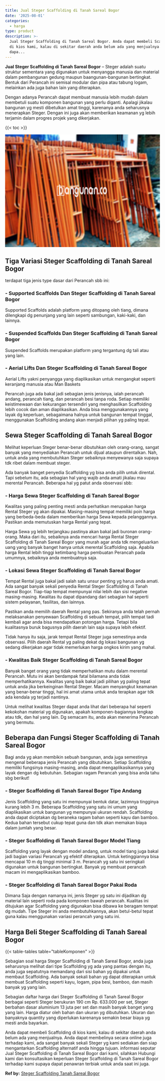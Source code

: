 ```yaml
---
title: Jual Steger Scaffolding di Tanah Sareal Bogor
date: '2025-08-01'
categories:
  - harga
type: product
description: >-
  Jual Steger Scaffolding di Tanah Sareal Bogor. Anda dapat membeli Scaffolding
  di kios kami, kalau di sekitar daerah anda belum ada yang menjualnya. Anda
  dapa...
---
```


**Jual Steger Scaffolding di Tanah Sareal Bogor** – Steger adalah suatu struktur sementara yang digunakan untuk menyangga manusia dan material dalam pembangunan gedung maupun baangunan-bangunan bertingkat. Bentuk dari Perancah ini semisal modular dan pipa atau tabung logam, melainkan ada juga bahan lain yang diterapkan.

Dengan adanya Perancah dapat membuat manusia lebih mudah dalam membetuli suatu komponen bangunan yang perlu diganti. Apalagi jikalau bangunan yg mesti dibetulkan amat tinggi, karenanya anda seharusnya menerapkan Steger. Dengan ini juga akan memberikan keamanan yg lebih terjamin dalam progres projek yang dikerjakan.

{{< toc >}}

![Jual Steger Scaffolding di Tanah Sareal Bogor](/images/sewa-scaffolding-steger-06.png)

## Tiga Variasi Steger Scaffolding di Tanah Sareal Bogor

terdapat tiga jenis type dasar dari Perancah sbb ini:

### \- Supported Scaffolds Dan Steger Scaffolding di Tanah Sareal Bogor

Supported Scaffolds adalah platform yang ditopang oleh tiang, dimana dilengkapi dg penunjang yang lain seperti sambungan, kaki-kaki, dan lainnya.

### \- Suspended Scaffolds Dan Steger Scaffolding di Tanah Sareal Bogor

Suspended Scaffolds merupakan platform yang tergantung dg tali atau yang lain.

### \- Aerial Lifts Dan Steger Scaffolding di Tanah Sareal Bogor

Aerial Lifts yakni penyangga yang diaplikasikan untuk mengangkat seperti keranjang manusia atau Man Baskets

Perancah juga ada bakal jadi sebagian jenis jenisnya, ialah perancah andang, perancah tiang, dan perancah besi tanpa roda. Setiap memiliki keistimewaan dan kekurangan tersendiri yang menghasilkan Scaffolding lebih cocok dan aman diaplikasikan. Anda bisa menggunakannya yang layak dg keperluan, sebagaimana halnya untuk bangunan tempat tinggal, menggunakan Scaffolding andang akan menjadi pilihan yg paling tepat.

## Sewa Steger Scaffolding di Tanah Sareal Bogor

Melihat keperluan Steger benar-benar dibutuhkan oleh orang-orang, sangat banyak yang menyediakan Perancah untuk dijual ataupun direntalkan. Nah, untuk anda yang membutuhkan Steger sebaiknya menyewanya saja supaya tdk ribet dalam membuat steger.

Ada banyak banget penyedia Scaffolding yg bisa anda pilih untuk dirental. Tapi sebelum itu, ada sebagian hal yang wajib anda amati jikalau mau merental Perancah. Beberapa hal yg patut anda observasi sbb:

### \- Harga Sewa Steger Scaffolding di Tanah Sareal Bogor

Kwalitas yang paling penting mesti anda perhatikan merupakan harga Rental Steger yg akan dipakai. Masing-masing tempat memiliki poin harga yang berbeda-beda dalam memberikan harga Sewa kepada pelanggannya. Pastikan anda memutuskan harga Rental yang tepat.

Harga Sewa yg lebih terjangkau pastinya akan bakal jadi buronan orang-orang. Maka dari itu, sebaiknya anda mencari harga Rental Steger Scaffolding di Tanah Sareal Bogor yang murah agar anda tdk mengeluarkan uang yang banyak banget hanya untuk merental Scaffolding saja. Apabila harga Rental lebih tinggi ketimbang harga pembuatan Perancah pada umumnya, sebaiknya anda membuatnya saja.

### \- Lokasi Sewa Steger Scaffolding di Tanah Sareal Bogor

Tempat Rental juga bakal jadi salah satu unsur penting yg harus anda amati. Ada sangat banyak sekali penyedia Rental Steger Scaffolding di Tanah Sareal Bogor. Tiap-tiap tempat mempunyai nilai lebih dan sisi negative masing-masing. Kwalitas itu dapat dipandang dari sebagian hal seperti sistem pelayanan, fasilitas, dan lainnya.

Pastikan anda memilih daerah Rental yang pas. Sekiranya anda telah pernah melaksanakan penyewaan Scaffolding di sebuah tempat, pilih tempat tadi kembali agar anda bisa mendapatkan potongan harga. Tetapi bila kualitasnya buruk bagusnya pilih daerah lain saja supaya lebih efektif.

Tidak hanya itu saja, jarak tempat Rental Steger juga semestinya anda observasi. Pilih daerah Rental yg paling dekat dg lokasi bangunan yg sedang dikerjakan agar tidak memerlukan harga ongkos kirim yang mahal.

### \- Kwalitas Baik Steger Scaffolding di Tanah Sareal Bogor

Banyak banget orang yang tidak memperhatikan mutu dalam merental Perancah. Mutu ini akan berdampak fatal bilamana anda tidak memperhatikannya. Kwalitas yang baik bakal jadi pilihan yg paling tepat untuk anda jika berkeinginan Rental Steger. Macam menyangkut keamanan yang benar-benar tinggi, hal ini amat utama untuk anda terapkan agar tdk ada kendala yg terjadi nantinya.

Untuk melihat kwalitas Steger dapat anda lihat dari beberapa hal seperti kekokohan material yg digunakan, apakah komponen-bagiannya lengkap atau tdk, dan hal yang lain. Dg semacam itu, anda akan menerima Perancah yang bermutu.

## Beberapa dan Fungsi Steger Scaffolding di Tanah Sareal Bogor

Bagi anda yg akan membikin sebuah bangunan, anda juga semestinya mengenal beberapa jenis Perancah yang dibutuhkan. Setiap Scaffolding memiliki fungsinya masing-masing, anda dapat mengaplikasikannya yang layak dengan dg kebutuhan. Sebagian ragam Perancah yang bisa anda tahu sbg berikut!

### \- Steger Scaffolding di Tanah Sareal Bogor Tipe Andang

Jenis Scaffolding yang satu ini mempunyai bentuk datar, lazimnya tingginya kurang lebih 3 m. Beberapa Scaffolding yang satu ini umum yang diaplikasikan untuk bangunan yg mempunyai ukuran rendah. Scaffolding anda dapat diciptakan dg beraneka ragam bahan seperti kayu dan bamboo. Kedua bahan tersebut cukup tepat guna dan tdk akan memakan biaya dalam jumlah yang besar.

### \- Steger Scaffolding di Tanah Sareal Bogor Model Tiang

Scaffolding yang layak dengan model andang, untuk model tiang juga bakal jadi bagian variasi Perancah yg efektif diterapkan. Untuk ketinggiannya bisa mencapai 10 m dg tinggi minimal 3 m. Perancah yg satu ini seringkali digunakan untuk bangunan bertingkat. Banyak yg membuat perancah macam ini mengaplikasikan bamboo.

### \- Steger Scaffolding di Tanah Sareal Bogor Pakai Roda

Dimana Saja dengan namanya ini, jenis Steger yg satu ini dijadikan dg material lain seperti roda pada komponen bawah perancah. Kualitas ini ditujukan agar Scaffolding yang digunakan bisa dibawa ke beragam tempat dg mudah. Tipe Steger ini anda membutuhkannya, akan betul-betul tepat guna kalau menggunakan variasi perancah yang satu ini.

## Harga Beli Steger Scaffolding di Tanah Sareal Bogor

{{< table-tables table="tableKomponen" >}}

Sebagian soal harga Steger Scaffolding di Tanah Sareal Bogor, anda juga seharusnya melihat dari tipe Scaffolding yg ada yang pantas dengan itu, anda juga sepatutnya memandang dari sisi bahan yg dipakai untuk membaut Scaffolding. Ada banyak sekali bahan yg dapat diterapkan untuk membuat Scaffolding seperti kayu, logam, pipa besi, bamboo, dan masih banyak yg yang lain.

Sebagian daftar harga dari Steger Scaffolding di Tanah Sareal Bogor berbagai seperti Steger berukuran 190 cm Rp. 633.000 per set, Steger berbahan dasar aluminium 13 juta per set dan masih banyak banget yang yang lain. Harga diatur oleh bahan dan ukuran yg dibutuhkan. Ukuran dan banyaknya quantity yang diperlukan karenanya semakin besar biaya yg mesti anda bayarkan.

Anda dapat membeli Scaffolding di kios kami, kalau di sekitar daerah anda belum ada yang menjualnya. Anda dapat membelinya secara online juga terhadap kami, ada sangat banyak sekali Steger yg kami sediakan dan siap mengantarkan Scaffolding alternatif anda hingga tujuan. informasi seputar Jual Steger Scaffolding di Tanah Sareal Bogor dari kami, silahkan Hubungi kami dan konsultasikan keperluan Steger Scaffolding di Tanah Sareal Bogor terhadap kami supaya dapat penawran terbiak untuk anda saat ini juga.

**Ref by:** [Steger Scaffolding Tanah Sareal Bogor](https://id.wikipedia.org/wiki/Steger)
